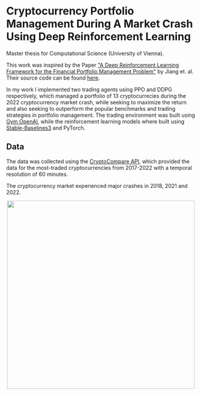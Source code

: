 # Cryptocurrency Portfolio Management During A Market Crash Using Deep Reinforcement Learning
Master thesis for Computational Science (University of Vienna). 

This work was inspired by the Paper ["A Deep Reinforcement Learning Framework for the Financial Portfolio Management Problem"](https://arxiv.org/abs/1706.10059) by Jiang et. al. 
Their source code can be found [here](https://github.com/ZhengyaoJiang/PGPortfolio). 

In my work I implemented two trading agents using PPO and DDPG respectively, which managed a portfolio of 13 cryptocurrecies during the 2022 cryptocurrency market crash, while seeking to maximize the return and also seeking to outperform the popular benchmarks and trading strategies in portfolio management.
The trading environment was built using [Gym OpenAI](https://www.gymlibrary.dev/), while the reinforcement learning models where built using [Stable-Baselines3](https://stable-baselines3.readthedocs.io/en/master/) and PyTorch.

## Data
The data was collected using the [CryptoCompare API](https://min-api.cryptocompare.com/), which provided the data for the most-traded cryptocurrencies from 2017-2022 with a temporal resolution of 60 minutes.

The cryptocurrency market experienced major crashes in 2018, 2021 and 2022. 

<p align="center">
  <img src="https://github.com/glarkstoat/RL-and-Cryptocurrencies/assets/74681570/d075cffc-45dd-45b9-b696-ab67af164abf" width="500" />
</p>

